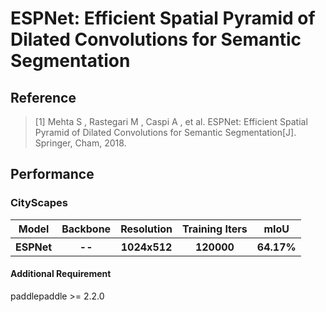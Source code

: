 # ESPNet: Efficient Spatial Pyramid of Dilated Convolutions for Semantic Segmentation

## Reference

> [1] Mehta S ,  Rastegari M ,  Caspi A , et al. ESPNet: Efficient Spatial Pyramid of Dilated Convolutions for Semantic Segmentation[J]. Springer, Cham, 2018.

## Performance

### CityScapes

<table>
<tr>
    <th>Model</th>
    <th>Backbone</th>
    <th>Resolution</th>
    <th>Training Iters</th>
    <th>mIoU</th>
</tr>
<tr>
    <th>ESPNet</th>
    <th>--</th>
    <th>1024x512</th>
    <th>120000</th>
    <th>64.17%</th>
</tr>
</table>

#### Additional Requirement
paddlepaddle >= 2.2.0  
